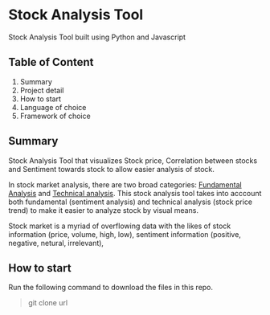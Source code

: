 # Stock Analysis Tool
Stock Analysis Tool built using Python and Javascript

## Table of Content
1. Summary
2. Project detail
3. How to start
4. Language of choice
5. Framework of choice

## Summary
Stock Analysis Tool that visualizes Stock price, Correlation between stocks and Sentiment towards stock to allow easier analysis of stock.

In stock market analysis, there are two broad categories: [Fundamental Analysis](http://www.investopedia.com/terms/f/fundamentalanalysis.asp) and [Technical analysis](http://www.investopedia.com/terms/t/technicalanalysis.asp). This stock analysis tool takes into acccount both fundamental (sentiment analysis) and technical analysis (stock price trend) to make it easier to analyze stock by visual means.


Stock market is a myriad of overflowing data with the likes of stock information (price, volume, high, low), sentiment information (positive, negative, netural, irrelevant), 

## How to start
Run the following command to download the files in this repo.
> git clone url



